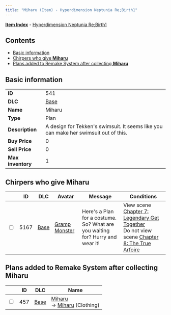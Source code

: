 ```yaml
---
title: "Miharu (Item) - Hyperdimension Neptunia Re;Birth1"
---
```


[**Item Index**](/neptunia/rb1/item/index.html) - [Hyperdimension Neptunia Re;Birth1](/neptunia/rb1)

## Contents

- [Basic information](#basic-information)
- [Chirpers who give **Miharu**](#chirpers-who-give-miharu)
- [Plans added to Remake System after collecting **Miharu**](#plans-added-to-remake-system-after-collecting-miharu)

## Basic information

|   |   |
| -- | -- |
| **ID** | 541 |
| **DLC** | [Base](/neptunia/rb1/dlc/1-base.html) |
| **Name** | Miharu |
| **Type** | Plan |
| **Description** | A design for Tekken's swimsuit. It seems like you can make her swimsuit out of this. |
| **Buy Price** | 0 |
| **Sell Price** | 0 |
| **Max inventory** | 1 |


## Chirpers who give **Miharu**

|    | ID | DLC | Avatar | Message | Conditions |
| -- | -- | --- | ------ | ------- | ---------- |
| <input type="checkbox" id="rb1-chirper-event-1-5167" class="trackbox" /> | 5167 | [Base](/neptunia/rb1/dlc/1-base.html) | [Gramp Monster](/neptunia/rb1/undefined/1-243-gramp-monster.html) | Here's a Plan for a costume.<br />So? What are you waiting for? Hurry and wear it! | View scene [Chapter 7: Legendary Get Together](/neptunia/rb1/scene/1-726-chapter-7-legendary-get-together.html)<br />Do not view scene [Chapter 8: The True Arfoire](/neptunia/rb1/scene/1-807-chapter-8-the-true-arfoire.html) |


## Plans added to Remake System after collecting **Miharu**

|    | ID | DLC | Name |
| -- | -- | --- | ---- |
| <input type="checkbox" id="rb1-remake-1-457" class="trackbox" /> | 457 | [Base](/neptunia/rb1/dlc/1-base.html) | [Miharu](/neptunia/rb1/remake/1-457-miharu.html)<br /> → [Miharu](/neptunia/rb1/item/1-2953-miharu.html) (Clothing) |
